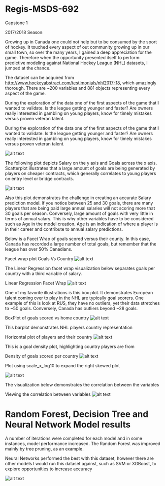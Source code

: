 # Regis-MSDS-692
Capstone 1

2017/2018 Season

Growing up in Canada one could not help but to be consumed by the sport of hockey.  It touched every aspect of out community growing up in our small town, so over the many years, I gained a deep appreciation for the game.  Therefore when the opportunity presented itself to perform predictive modeling against National Hockey League (NHL) datasets, I jumped at the chance. 

The dataset can be acquired from http://www.hockeyabstract.com/testimonials/nhl2017-18, which amazingly thorough.  There are  ~200 variables and 881 objects representing every aspect of the game. 

During the exploration of the data one of the first aspects of the game that I wanted to validate.  Is the league getting younger and faster?  Are owners really interested in gambling on young players, know for timely mistakes versus proven veteran talent.  

During the exploration of the data one of the first aspects of the game that I wanted to validate.  Is the league getting younger and faster?  Are owners really interested in gambling on young players, know for timely mistakes versus proven veteran talent.  

![alt text](https://github.com/smichael14/Regis-MSDS-692/blob/master/Histogram_age.png)


The following plot depicts Salary on the y axis and Goals across the x axis.  Scatterplot illustrates that a large amount of goals are being generated by players on cheaper contracts, which generally correlates to young players on entry level or bridge contracts. 

![alt text](https://github.com/smichael14/Regis-MSDS-692/blob/master/grtr_than_25_goals.png)


Also this plot demonstrates the challenge in creating an accurate Salary prediction model.  If you notice between 25 and 30 goals, there are many players that are being paid large annual salaries will not scoring more that 30 goals per season.  Conversely, large amount of goals with very little in terms of annual salary.  This is why other variables have to be considered such as Age in the model creation.  Age is an indication of where a player is in their career and contribute to annual salary predictions.



Below is a Facet Wrap of goals scored versus their county.  In this case, Canada has recorded a large number of total goals, but remember that the league has over 50% Canadians. 

Facet wrap plot Goals Vs Country
![alt text](https://github.com/smichael14/Regis-MSDS-692/blob/master/Facet_wrap_g_cnty.png)

The Linear Regression facet wrap visualization below separates goals per country with a third variable of salary.   

Linear Regression Facet Wrap
![alt text](https://github.com/smichael14/Regis-MSDS-692/blob/master/g_cntry.png)


One of my favorite illustrations is this box plot.  It demonstrates European talent coming over to play in the NHL are typically goal scorers.  One example of this is look at RUS, they have no outliers, yet their data stretches to ~50 goals.  Conversely, Canada has outliers beyond ~28 goals.

BoxPlot of goals scored vs home country
![alt text](https://github.com/smichael14/Regis-MSDS-692/blob/master/box_g_cnty.png)

This barplot demonstrates NHL players country representation

Horizontal plot of players and their country
![alt text](https://github.com/smichael14/Regis-MSDS-692/blob/master/Players_cnty.png)


This is a goal density plot, highlighting country players are from

Density of goals scored per country
![alt text](https://github.com/smichael14/Regis-MSDS-692/blob/master/density.png)


Plot using scale_x_log10 to expand the right skewed plot

![alt text](https://github.com/smichael14/Regis-MSDS-692/blob/master/TOI_g.png)

The visualization below demonstrates the correlation between the variables

Viewing the correlation between variables
![alt text](https://github.com/smichael14/Regis-MSDS-692/blob/master/corr.png)


# Random Forest, Decision Tree and Neural Network Model results

A number of iterations were completed for each model and in some instances, model performance increased.  The Random Forest was improved mainly by tree pruning, as an example.

Neural Networks performed the best with this dataset, however there are other models I would run this dataset against, such as SVM or XGBoost, to explore opportunities to increase accuracy 

![alt text](https://github.com/smichael14/Regis-MSDS-692/blob/master/results.png)



